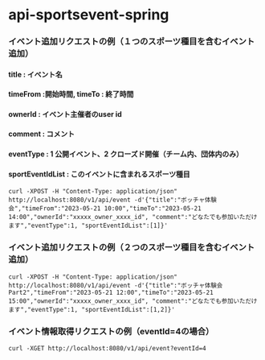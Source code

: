 # api-sportsevent-spring

### イベント追加リクエストの例（１つのスポーツ種目を含むイベント追加）
#### title  : イベント名
#### timeFrom :開始時間, timeTo : 終了時間
#### ownerId : イベント主催者のuser id
#### comment : コメント 
#### eventType : 1 公開イベント、2 クローズド開催（チーム内、団体内のみ）
#### sportEventIdList : このイベントに含まれるスポーツ種目

```
curl -XPOST -H "Content-Type: application/json"  http://localhost:8080/v1/api/event -d'{"title":"ボッチャ体験会","timeFrom":"2023-05-21 10:00","timeTo":"2023-05-21 14:00","ownerId":"xxxxx_owner_xxxx_id", "comment":"どなたでも参加いただけます","eventType":1, "sportEventIdList":[1]}'
```

### イベント追加リクエストの例（２つのスポーツ種目を含むイベント追加）
```
curl -XPOST -H "Content-Type: application/json"  http://localhost:8080/v1/api/event -d'{"title":"ボッチャ体験会Part2","timeFrom":"2023-05-21 12:00","timeTo":"2023-05-21 15:00","ownerId":"xxxxx_owner_xxxx_id", "comment":"どなたでも参加いただけます","eventType":1, "sportEventIdList":[1,2]}'
```

### イベント情報取得リクエストの例（eventId=4の場合）
```
curl -XGET http://localhost:8080/v1/api/event?eventId=4
```